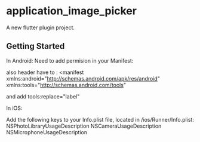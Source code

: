 # application_image_picker

A new flutter plugin project.

## Getting Started

In Android: 
Need to add permision in your Manifest:
    <uses-permission android:name="android.permission.INTERNET" />
    <uses-permission android:name="android.permission.CAMERA" />
    <uses-permission android:name="android.permission.READ_PHONE_STATE" />
    <uses-permission android:name="android.permission.ACCESS_FINE_LOCATION" />
    <uses-permission android:name="android.permission.WRITE_EXTERNAL_STORAGE"/>
    <uses-permission android:name="android.permission.READ_EXTERNAL_STORAGE"/>
    <uses-permission android:name="android.permission.REQUEST_INSTALL_PACKAGES" />
    <uses-feature android:name="android.hardware.camera" />
    <uses-permission android:name="android.permission.ACCESS_NETWORK_STATE" />
    <uses-permission android:name="android.permission.WAKE_LOCK" />
    <uses-feature android:name="android.hardware.camera.autofocus" />
    
also header have to : 
<manifest xmlns:android="http://schemas.android.com/apk/res/android"
    xmlns:tools="http://schemas.android.com/tools"
    
and add tools:replace="label"
<application
        android:requestLegacyExternalStorage="true"
        tools:replace="label">


In iOS:

Add the following keys to your Info.plist file, located in <project root>/ios/Runner/Info.plist:
  NSPhotoLibraryUsageDescription
  NSCameraUsageDescription
  NSMicrophoneUsageDescription
